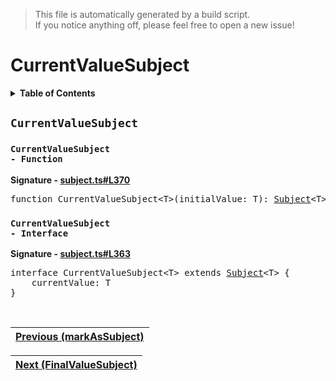 > This file is automatically generated by a build script.<br>If you notice anything off, please feel free to open a new issue!

# CurrentValueSubject

<details><summary><b>Table of Contents</b></summary>

1. [<code>CurrentValueSubject</code>](#CurrentValueSubject) - [<code>Function</code>](#CurrentValueSubject-Function), [<code>Interface</code>](#CurrentValueSubject-Interface)</details>

## <a name="CurrentValueSubject"></a><code>CurrentValueSubject</code>

### <a name="CurrentValueSubject-Function"></a><code>CurrentValueSubject - Function</code>

<b>Signature - [subject.ts#L370](..\/..\/packages\/core\/src\/subject.ts#L370)</b>

<pre>function CurrentValueSubject&lt;T&gt;(initialValue: T): <a href="00-Subject.md#Subject-Interface">Subject</a>&lt;T&gt;</pre>

### <a name="CurrentValueSubject-Interface"></a><code>CurrentValueSubject - Interface</code>

<b>Signature - [subject.ts#L363](..\/..\/packages\/core\/src\/subject.ts#L363)</b>

<pre>interface CurrentValueSubject&lt;T&gt; extends <a href="00-Subject.md#Subject-Interface">Subject</a>&lt;T&gt; {<br>    currentValue: T<br>}</pre><br>

| [Previous \(markAsSubject\)](04-markAsSubject.md#readme) |
| --- |

<div align="right">

| [Next \(FinalValueSubject\)](07-FinalValueSubject.md#readme) |
| --- |
</div>
